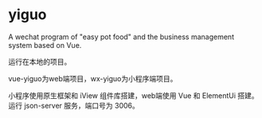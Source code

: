 # yiguo
A wechat program of "easy pot food" and the business management system based on Vue.

运行在本地的项目。

vue-yiguo为web端项目，wx-yiguo为小程序端项目。

小程序使用原生框架和 iView 组件库搭建，web端使用 Vue 和 ElementUi 搭建。运行 json-server 服务，端口号为 3006。